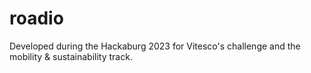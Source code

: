 # roadio
Developed during the Hackaburg 2023 for Vitesco's challenge and the mobility &amp; sustainability track.
